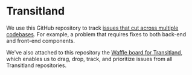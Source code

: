 # Transitland

We use this GitHub repository to track [issues that cut across multiple codebases](https://github.com/transitland/transitland/issues). For example, a
problem that requires fixes to both back-end and front-end components.

We've also attached to this repository the [Waffle board for Transitland](https://waffle.io/transitland/transitland), which enables us to drag, drop, track, and prioritize issues from all Transitland
repositories.
